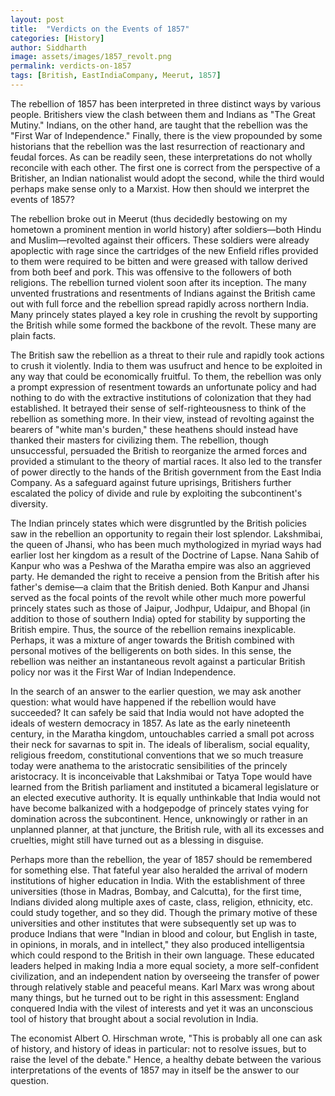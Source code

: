 ```yaml
---
layout: post
title:  "Verdicts on the Events of 1857"
categories: [History]
author: Siddharth
image: assets/images/1857_revolt.png
permalink: verdicts-on-1857
tags: [British, EastIndiaCompany, Meerut, 1857]
---
```

The rebellion of 1857 has been interpreted in three distinct ways by various people. Britishers view the clash between them and Indians as "The Great Mutiny." Indians, on the other hand, are taught that the rebellion was the "First War of Independence." Finally, there is the view propounded by some historians that the rebellion was the last resurrection of reactionary and feudal forces. As can be readily seen, these interpretations do not wholly reconcile with each other. The first one is correct from the perspective of a Britisher, an Indian nationalist would adopt the second, while the third would perhaps make sense only to a Marxist. How then should we interpret the events of 1857?

The rebellion broke out in Meerut (thus decidedly bestowing on my hometown a prominent mention in world history) after soldiers—both Hindu and Muslim—revolted against their officers. These soldiers were already apoplectic with rage since the cartridges of the new Enfield rifles provided to them were required to be bitten and were greased with tallow derived from both beef and pork. This was offensive to the followers of both religions. The rebellion turned violent soon after its inception. The many unvented frustrations and resentments of Indians against the British came out with full force and the rebellion spread rapidly across northern India. Many princely states played a key role in crushing the revolt by supporting the British while some formed the backbone of the revolt. These many are plain facts.

The British saw the rebellion as a threat to their rule and rapidly took actions to crush it violently. India to them was usufruct and hence to be exploited in any way that could be economically fruitful. To them, the rebellion was only a prompt expression of resentment towards an unfortunate policy and had nothing to do with the extractive institutions of colonization that they had established. It betrayed their sense of self-righteousness to think of the rebellion as something more. In their view, instead of revolting against the bearers of "white man's burden," these heathens should instead have thanked their masters for civilizing them. The rebellion, though unsuccessful, persuaded the British to reorganize the armed forces and provided a stimulant to the theory of martial races. It also led to the transfer of power directly to the hands of the British government from the East India Company. As a safeguard against future uprisings, Britishers further escalated the policy of divide and rule by exploiting the subcontinent's diversity.

The Indian princely states which were disgruntled by the British policies saw in the rebellion an opportunity to regain their lost splendor. Lakshmibai, the queen of Jhansi, who has been much mythologized in myriad ways had earlier lost her kingdom as a result of the Doctrine of Lapse. Nana Sahib of Kanpur who was a Peshwa of the Maratha empire was also an aggrieved party. He demanded the right to receive a pension from the British after his father's demise—a claim that the British denied. Both Kanpur and Jhansi served as the focal points of the revolt while other much more powerful princely states such as those of Jaipur, Jodhpur, Udaipur, and Bhopal (in addition to those of southern India) opted for stability by supporting the British empire. Thus, the source of the rebellion remains inexplicable. Perhaps, it was a mixture of anger towards the British combined with personal motives of the belligerents on both sides. In this sense, the rebellion was neither an instantaneous revolt against a particular British policy nor was it the First War of Indian Independence.

In the search of an answer to the earlier question, we may ask another question: what would have happened if the rebellion would have succeeded? It can safely be said that India would not have adopted the ideals of western democracy in 1857. As late as the early nineteenth century, in the Maratha kingdom, untouchables carried a small pot across their neck for savarnas to spit in. The ideals of liberalism, social equality, religious freedom, constitutional conventions that we so much treasure today were anathema to the aristocratic sensibilities of the princely aristocracy. It is inconceivable that Lakshmibai or Tatya Tope would have learned from the British parliament and instituted a bicameral legislature or an elected executive authority. It is equally unthinkable that India would not have become balkanized with a hodgepodge of princely states vying for domination across the subcontinent. Hence, unknowingly or rather in an unplanned planner, at that juncture, the British rule, with all its excesses and cruelties, might still have turned out as a blessing in disguise.

Perhaps more than the rebellion, the year of 1857 should be remembered for something else. That fateful year also heralded the arrival of modern institutions of higher education in India. With the establishment of three universities (those in Madras, Bombay, and Calcutta), for the first time, Indians divided along multiple axes of caste, class, religion, ethnicity, etc. could study together, and so they did. Though the primary motive of these universities and other institutes that were subsequently set up was to produce Indians that were "Indian in blood and colour, but English in taste, in opinions, in morals, and in intellect," they also produced intelligentsia which could respond to the British in their own language. These educated leaders helped in making India a more equal society, a more self-confident civilization, and an independent nation by overseeing the transfer of power through relatively stable and peaceful means. Karl Marx was wrong about many things, but he turned out to be right in this assessment: England conquered India with the vilest of interests and yet it was an unconscious tool of history that brought about a social revolution in India.

The economist Albert O. Hirschman wrote, "This is probably all one can ask of history, and history of ideas in particular: not to resolve issues, but to raise the level of the debate." Hence, a healthy debate between the various interpretations of the events of 1857 may in itself be the answer to our question.